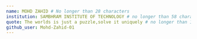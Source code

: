 ```yaml
---
name: MOHD ZAHID # No longer than 28 characters
institution: SAMBHRAM INSTITUTE OF TECHNOLOGY # no longer than 58 characters
quote: The worlds is just a puzzle,solve it uniquely # no longer than 100 characters, avoid using quotes(") to guarantee the format remains the same.
github_user: Mohd-Zahid-01
---
```

